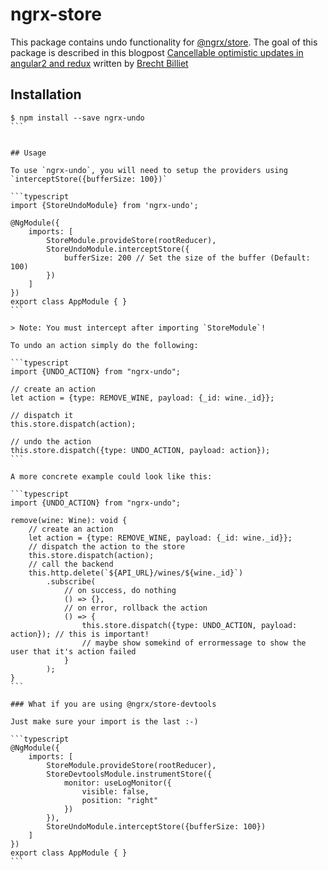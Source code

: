 # ngrx-store

This package contains undo functionality for [@ngrx/store](https://github.com/ngrx/store).
The goal of this package is described in this blogpost [Cancellable optimistic updates in angular2 and redux](http://blog.brecht.io/Cancellable-optimistic-updates-in-Angular2-and-Redux/) written by [Brecht Billiet](http://brecht.io)


## Installation

````
$ npm install --save ngrx-undo
```


## Usage

To use `ngrx-undo`, you will need to setup the providers using  `interceptStore({bufferSize: 100})`

```typescript
import {StoreUndoModule} from 'ngrx-undo';

@NgModule({
    imports: [
        StoreModule.provideStore(rootReducer),
        StoreUndoModule.interceptStore({
            bufferSize: 200 // Set the size of the buffer (Default: 100)
        })
    ]
})
export class AppModule { }
```

> Note: You must intercept after importing `StoreModule`!

To undo an action simply do the following:

```typescript
import {UNDO_ACTION} from "ngrx-undo";

// create an action
let action = {type: REMOVE_WINE, payload: {_id: wine._id}};

// dispatch it
this.store.dispatch(action);

// undo the action
this.store.dispatch({type: UNDO_ACTION, payload: action});
```

A more concrete example could look like this:

```typescript
import {UNDO_ACTION} from "ngrx-undo";

remove(wine: Wine): void {
    // create an action
    let action = {type: REMOVE_WINE, payload: {_id: wine._id}};
    // dispatch the action to the store
    this.store.dispatch(action);
    // call the backend
    this.http.delete(`${API_URL}/wines/${wine._id}`)
        .subscribe(
            // on success, do nothing
            () => {},
            // on error, rollback the action
            () => {
                this.store.dispatch({type: UNDO_ACTION, payload: action}); // this is important!
                // maybe show somekind of errormessage to show the user that it's action failed
            }
        );
}
```

### What if you are using @ngrx/store-devtools

Just make sure your import is the last :-)

```typescript
@NgModule({
    imports: [
        StoreModule.provideStore(rootReducer),
        StoreDevtoolsModule.instrumentStore({
            monitor: useLogMonitor({
                visible: false,
                position: "right"
            })
        }),
        StoreUndoModule.interceptStore({bufferSize: 100})
    ]
})
export class AppModule { }
```
